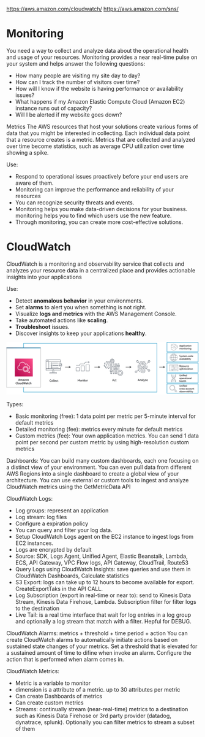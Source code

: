 https://aws.amazon.com/cloudwatch/
https://aws.amazon.com/sns/

# Monitoring
You need a way to collect and analyze data about the operational health and usage of your resources.
Monitoring provides a near real-time pulse on your system and helps answer the following questions:
- How many people are visiting my site day to day?
- How can I track the number of visitors over time?
- How will I know if the website is having performance or availability issues?
- What happens if my Amazon Elastic Compute Cloud (Amazon EC2) instance runs out of capacity?
- Will I be alerted if my website goes down?

Metrics
The AWS resources that host your solutions create various forms of data that you might be interested in collecting. Each individual data point that a resource creates is a metric. Metrics that are collected and analyzed over time become statistics, such as average CPU utilization over time showing a spike.

Use:
- Respond to operational issues proactively before your end users are aware of them.
- Monitoring can improve the performance and reliability of your resources
- You can recognize security threats and events.
- Monitoring helps you make data-driven decisions for your business. monitoring helps you to find which users use the new feature.
- Through monitoring, you can create more cost-effective solutions.

# CloudWatch

CloudWatch is a monitoring and observability service that collects and analyzes your resource data in a centralized place and provides actionable insights into your applications

Use:
- Detect **anomalous behavior** in your environments.
- Set **alarms** to alert you when something is not right.
- Visualize **logs and metrics** with the AWS Management Console.
- Take automated actions like **scaling**.
- **Troubleshoot** issues.
- Discover insights to keep your applications **healthy**.

![How_CW_works2](/img/How_CW_works2.png)

Types:
- Basic monitoring (free): 1 data point per metric per 5-minute interval for default metrics
- Detailed monitoring (fee): metrics every minute for default metrics
- Custom metrics (fee): Your own application metrics. You can send 1 data point per second per custom metric by using high-resolution custom metrics

Dashboards:
You can build many custom dashboards, each one focusing on a distinct view of your environment.
You can even pull data from different AWS Regions into a single dashboard to create a global view of your architecture.
You can use external or custom tools to ingest and analyze CloudWatch metrics using the GetMetricData API

CloudWatch Logs:
- Log groups: represent an application
- Log stream: log files
- Configure a expiration policy
- You can query and filter your log data.
- Setup CloudWatch Logs agent on the EC2 instance to ingest logs from EC2 instances.
- Logs are encrypted by default 
- Source: SDK, Logs Agent, Unified Agent, Elastic Beanstalk, Lambda, ECS, API Gateway, VPC Flow logs, API Gateway, CloudTrail, Route53
- Query Logs using CloudWatch Insights: save queries and use them in CloudWatch Dashboards, Calculate statistics
- S3 Export: logs can take up to 12 hours to become available for export. CreateExportTaks in the API CALL. 
- Log Subscription (export in real-time or near to): send to Kinesis Data Stream, Kinesis Data Firehose, Lambda. Subscription filter for filter logs to the destination
- Live Tail: is a real time interface that wait for log entries in a log group and optionally a log stream that match with a filter. Hepful for DEBUG.

CloudWatch Alarms:
metrics + threshold + time period + action
You can create CloudWatch alarms to automatically initiate actions based on sustained state changes of your metrics. 
Set a threshold that is elevated  for a sustained amount of time to difine when invoke an alarm. 
Configure the action that is performed when alarm comes in.

CloudWatch Metrics: 
- Metric is a variable to monitor
- dimension is a attribute of a metric. up to 30 attributes per metric
- Can create Dashboards of metrics
- Can create custom metrics
- Streams: continually stream (near-real-time) metrics to a destination such as Kinesis Data Firehose or 3rd party provider (datadog, dynatrace, splunk). Optionally you can filter metrics to stream a subset of them
